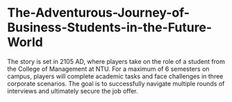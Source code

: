 # The-Adventurous-Journey-of-Business-Students-in-the-Future-World
The story is set in 2105 AD, where players take on the role of a student from the College of Management at NTU. For a maximum of 6 semesters on campus, players will complete academic tasks and face challenges in three corporate scenarios. The goal is to successfully navigate multiple rounds of interviews and ultimately secure the job offer.
